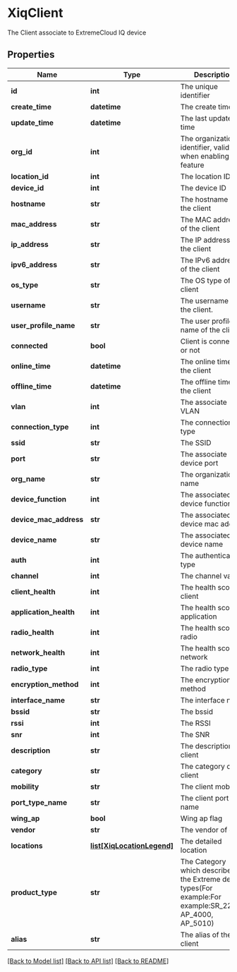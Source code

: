 # XiqClient

The Client associate to ExtremeCloud IQ device
## Properties
Name | Type | Description | Notes
------------ | ------------- | ------------- | -------------
**id** | **int** | The unique identifier | 
**create_time** | **datetime** | The create time | 
**update_time** | **datetime** | The last update time | 
**org_id** | **int** | The organization identifier, valid when enabling HIQ feature | [optional] 
**location_id** | **int** | The location ID | [optional] 
**device_id** | **int** | The device ID | [optional] 
**hostname** | **str** | The hostname of the client | [optional] 
**mac_address** | **str** | The MAC address of the client | [optional] 
**ip_address** | **str** | The IP address of the client | [optional] 
**ipv6_address** | **str** | The IPv6 address of the client | [optional] 
**os_type** | **str** | The OS type of the client | [optional] 
**username** | **str** | The username of the client. | [optional] 
**user_profile_name** | **str** | The user profile name of the client | [optional] 
**connected** | **bool** | Client is connected or not | [optional] 
**online_time** | **datetime** | The online time for the client | [optional] 
**offline_time** | **datetime** | The offline time for the client | [optional] 
**vlan** | **int** | The associate VLAN | [optional] 
**connection_type** | **int** | The connection type | [optional] 
**ssid** | **str** | The SSID | [optional] 
**port** | **str** | The associate device port | [optional] 
**org_name** | **str** | The organization name | [optional] 
**device_function** | **int** | The associated device function | [optional] 
**device_mac_address** | **str** | The associated device mac address | [optional] 
**device_name** | **str** | The associated device name | [optional] 
**auth** | **int** | The authentication type | [optional] 
**channel** | **int** | The channel value | [optional] 
**client_health** | **int** | The health score of client | [optional] 
**application_health** | **int** | The health score of application | [optional] 
**radio_health** | **int** | The health score of radio | [optional] 
**network_health** | **int** | The health score of network | [optional] 
**radio_type** | **int** | The radio type | [optional] 
**encryption_method** | **int** | The encryption method | [optional] 
**interface_name** | **str** | The interface name | [optional] 
**bssid** | **str** | The bssid | [optional] 
**rssi** | **int** | The RSSI | [optional] 
**snr** | **int** | The SNR | [optional] 
**description** | **str** | The description of client | [optional] 
**category** | **str** | The category of client | [optional] 
**mobility** | **str** | The client mobility | [optional] 
**port_type_name** | **str** | The client port type name | [optional] 
**wing_ap** | **bool** | Wing ap flag | [optional] 
**vendor** | **str** | The vendor of client | [optional] 
**locations** | [**list[XiqLocationLegend]**](XiqLocationLegend.md) | The detailed location | [optional] 
**product_type** | **str** | The Category which describes the Extreme device types(For example:For example:SR_2208P, AP_4000, AP_5010) | [optional] 
**alias** | **str** | The alias of the client | [optional] 

[[Back to Model list]](../README.md#documentation-for-models) [[Back to API list]](../README.md#documentation-for-api-endpoints) [[Back to README]](../README.md)


